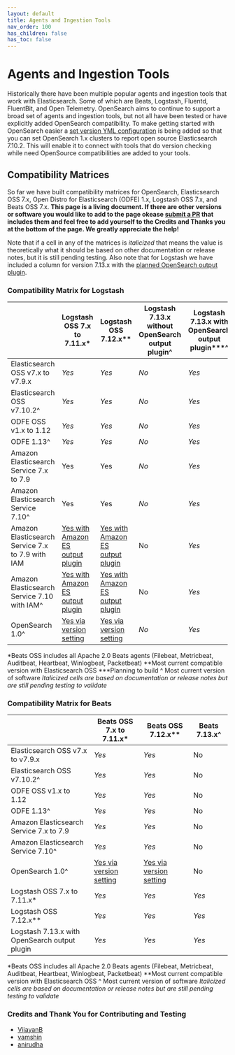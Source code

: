 ```yaml
---
layout: default
title: Agents and Ingestion Tools
nav_order: 100
has_children: false
has_toc: false
---
```


# Agents and Ingestion Tools

Historically there have been multiple popular agents and ingestion tools that work with Elasticsearch. Some of which are Beats, Logstash, Fluentd, FluentBit, and Open Telemetry. OpenSearch aims to continue to support a broad set of agents and ingestion tools, but not all have been tested or have explicitly added OpenSearch compatibility. To make getting started with OpenSearch easier a [set version YML configuration](https://github.com/opensearch-project/OpenSearch/issues/693) is being added so that you can set OpenSearch 1.x clusters to report open source Elasticsearch 7.10.2. This will enable it to connect with tools that do version checking while need OpenSource compatibilities are added to your tools.


## Compatibility Matrices

So far we have built compatibility matrices for OpenSearch, Elasticsearch OSS 7.x, Open Distro for Elasticsearch (ODFE) 1.x, Logstash OSS 7.x, and Beats OSS 7.x. **This page is a living document. If there are other versions or software you would like to add to the page okease [submit a PR](https://github.com/opensearch-project/documentation-website/edit/main/docs/agents-and-ingestion-tools/index.md) that includes them and feel free to add yourself to the Credits and Thanks you at the bottom of the page. We greatly appreciate the help!** 

Note that if a cell in any of the matrices is *italicized* that means the value is theoretically what it should be based on other documentation or release notes, but it is still pending testing. Also note that for Logstash we have included a column for version 7.13.x with the [planned OpenSearch output plugin]().

### Compatibility Matrix for Logstash

|	|Logstash OSS 7.x to 7.11.x*	|Logstash OSS 7.12.x**	|Logstash 7.13.x without OpenSearch output plugin^	|Logstash 7.13.x with OpenSearch output plugin***^	|
|---	|---	|---	|---	|---	|
|Elasticsearch OSS v7.x to v7.9.x	|*Yes*	|*Yes*	|*No*	|*Yes*	|
|Elasticsearch OSS v7.10.2^	|*Yes*	|*Yes*	|*No*	|*Yes*	|
|ODFE OSS v1.x to 1.12	|*Yes*	|*Yes*	|*No*	|*Yes*	|
|ODFE 1.13^	|*Yes*	|*Yes*	|*No*	|*Yes*	|
|Amazon Elasticsearch Service 7.x to 7.9	|Yes	|Yes	|*No*	|*Yes*	|
|Amazon Elasticsearch Service 7.10^	|Yes	|Yes	|*No*	|*Yes*	|
|Amazon Elasticsearch Service 7.x to 7.9 with IAM	|[Yes with Amazon ES output plugin](https://docs.aws.amazon.com/elasticsearch-service/latest/developerguide/es-managedomains-logstash.html)	|[Yes with Amazon ES output plugin](https://docs.aws.amazon.com/elasticsearch-service/latest/developerguide/es-managedomains-logstash.html)	|No	|*Yes*	|
|Amazon Elasticsearch Service 7.10 with IAM^	|[Yes with Amazon ES output plugin](https://docs.aws.amazon.com/elasticsearch-service/latest/developerguide/es-managedomains-logstash.html)	|[Yes with Amazon ES output plugin](https://docs.aws.amazon.com/elasticsearch-service/latest/developerguide/es-managedomains-logstash.html)	|No	|*Yes*	|
|OpenSearch 1.0^	|[Yes via version setting](https://github.com/opensearch-project/OpenSearch/issues/693)	|[Yes via version setting](https://github.com/opensearch-project/OpenSearch/issues/693)	|*No*	|*Yes*	|

*Beats OSS includes all Apache 2.0 Beats agents (Filebeat, Metricbeat, Auditbeat, Heartbeat, Winlogbeat, Packetbeat)
**Most current compatible version with Elasticsearch OSS
***Planning to build
^ Most current version of software
*Italicized cells are based on documentation or release notes but are still pending testing to validate*

### Compatibility Matrix for Beats

|	|Beats OSS 7.x to 7.11.x*	|Beats OSS 7.12.x**	|Beats 7.13.x^	|
|---	|---	|---	|---	|
|Elasticsearch OSS v7.x to v7.9.x	|*Yes*	|*Yes*	|No	|
|Elasticsearch OSS v7.10.2^	|*Yes*	|*Yes*	|No	|
|ODFE OSS v1.x to 1.12	|*Yes*	|*Yes*	|No	|
|ODFE 1.13^	|*Yes*	|*Yes*	|No	|
|Amazon Elasticsearch Service 7.x to 7.9	|*Yes*	|*Yes*	|No	|
|Amazon Elasticsearch Service 7.10^	|*Yes*	|*Yes*	|No	|
|OpenSearch 1.0^	|[Yes via version setting](https://github.com/opensearch-project/OpenSearch/issues/693)	|[Yes via version setting](https://github.com/opensearch-project/OpenSearch/issues/693)	|No	|
|Logstash OSS 7.x to 7.11.x*	|*Yes*	|*Yes*	|*Yes*	|
|Logstash OSS 7.12.x**	|*Yes*	|*Yes*	|*Yes*	|
|Logstash 7.13.x with OpenSearch output plugin	|*Yes*	|*Yes*	|*Yes*	|

*Beats OSS includes all Apache 2.0 Beats agents (Filebeat, Metricbeat, Auditbeat, Heartbeat, Winlogbeat, Packetbeat)
**Most current compatible version with Elasticsearch OSS
^ Most current version of software
*Italicized cells are based on documentation or release notes but are still pending testing to validate*

### Credits and Thank You for Contributing and Testing

* [VijayanB](https://github.com/VijayanB)
* [vamshin](https://github.com/vamshin)
* [anirudha](https://github.com/anirudha)
